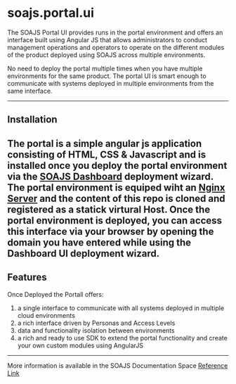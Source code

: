 # soajs.portal.ui

The SOAJS Portal UI provides runs in the portal environment and offers an interface built using Angular JS that allows administrators to conduct management operations and operators to operate on the different modules of the product deployed using SOAJS across multiple environments.

No need to deploy the portal multiple times when you have multiple environments for the same product. The portal UI is smart enough to communicate with systems deployed in multiple environments from the same interface.

---
## Installation
The portal is a simple angular js application consisting of HTML, CSS & Javascript and is installed once you deploy the portal environment via the [SOAJS Dashboard](https://soajsorg.atlassian.net/wiki/spaces/DSBRD/overview) deployment wizard.
The portal environment is equiped wiht an [Nginx Server](https://www.nginx.com/) and the content of this repo is cloned and registered as a statick virtural Host.
Once the portal environment is deployed, you can access this interface via your browser by opening the domain you have entered while using the **Dashboard UI** deployment wizard.
---

## Features
Once Deployed the Portall offers:

1. a single interface to communicate with all systems deployed in multiple cloud environments
2. a rich interface driven by Personas and Access Levels
3. data and functionality isolation between environments
4. a rich and ready to use SDK to extend the portal functionality and create your own custom modules using AngularJS

---

More information is available in the SOAJS Documentation Space [Reference Link](https://soajsorg.atlassian.net/wiki/spaces/SOAJ/pages/61708923/UI+Module)